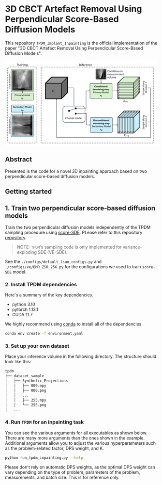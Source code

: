 # 3D CBCT Artefact Removal Using Perpendicular Score-Based Diffusion Models

This repository `TPDM_Implant_Inpainting` is the official implementation of the paper "3D CBCT Artefact Removal Using Perpendicular Score-Based Diffusion Models".

![overview_method](figs/overview_method.jpg)


## Abstract
Presented is the code for a novel 3D inpainting approach based on two perpendicular score-based diffusion models.

## Getting started

## 1. Train two perpendicular score-based diffusion models
Train the two perpendicular diffusion models independently of the TPDM sampling procedure using [score-SDE](https://arxiv.org/abs/2011.13456). PLease refer to this repository [repository](https://github.com/yang-song/score_sde).

> NOTE: `TPDM`'s sampling code is only implemented for variance-exploding SDE (VE-SDE).

See the `./configs/default_lsun_configs.py` and `./configs/ve/BMR_ZSR_256.py` for the configurations we used to train `score-SDE` model. 


### 2. Install TPDM dependencies

Here's a summary of the key dependencies.
- python 3.10
- pytorch 1.13.1
- CUDA 11.7

We highly recommend using [conda](https://docs.conda.io/en/latest/) to install all of the dependencies.

```bash
conda env create -f environment.yaml
```

### 3. Set up your own dataset
Place your inference volume in the following directory. The structure should look like this:
```
tpdm
├── dataset_sample
│   ├── Synthetic_Projections
│   │   ├── 000.npy
│   │   ├── 000.png
│   │   ...
│   │   ├── 255.npy
│   │   └── 255.png
│   ...
```

### 4. Run `TPDM` for an inpainting task

You can see the various arguments for all executables as shown below. There are many more arguments than the ones shown in the example.  Additional arguments allow you to adjust the various hyperparameters such as the problem-related factor, DPS weight, and K.

```bash
python run_tpdm_inpainting.py --help
```

Please don't rely on automatic DPS weights, as the optimal DPS weight can vary depending on the type of problem, parameters of the problem, measurements, and batch size. This is for reference only.
